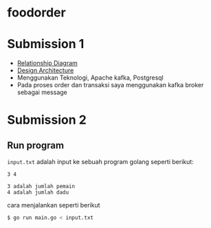 # foodorder

# Submission 1

- [Relationship Diagram](/Diagram-Relationship.jpeg)
- [Design Architecture](/Diagram-Event%20Driven%20Architecture.jpeg)
- Menggunakan Teknologi, Apache kafka, Postgresql
- Pada proses order dan transaksi saya menggunakan kafka broker sebagai message 

# Submission 2

## Run program

`input.txt` adalah input ke sebuah program golang seperti berikut:
```
3 4

3 adalah jumlah pemain
4 adalah jumlah dadu
```

cara menjalankan seperti berikut

```bash
$ go run main.go < input.txt
```